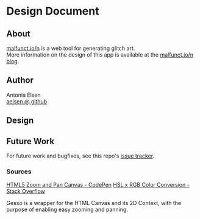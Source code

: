 # Design Document

## About
[malfunct.io/n](http://malfunct.io/n) is a web tool for generating glitch art.  
More information on the design of this app is available at the [malfunct.io/n blog](https://cascadi.us/malfunction/).

## Author
Antonia Elsen  
[aelsen @ github](https://github.com/aelsen/)

## Design

## Future Work
For future work and bugfixes, see this repo's [issue tracker](https://github.com/aelsen/malfunct.ion/issues).

### Sources
[HTML5 Zoom and Pan Canvas - CodePen](https://codepen.io/techslides/pen/zowLd)
[HSL x RGB Color Conversion - Stack Overflow](https://stackoverflow.com/questions/2353211/hsl-to-rgb-color-conversion)

Gesso is a wrapper for the HTML Canvas and its 2D Context, with the purpose of enabling easy zooming and panning.